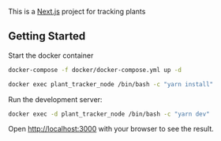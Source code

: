 This is a [Next.js](https://nextjs.org/) project for tracking plants

## Getting Started

Start the docker container

```bash
docker-compose -f docker/docker-compose.yml up -d

docker exec plant_tracker_node /bin/bash -c "yarn install"
```

Run the development server:

```bash
docker exec -d plant_tracker_node /bin/bash -c "yarn dev"
```

Open [http://localhost:3000](http://localhost:3000) with your browser to see the result.